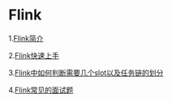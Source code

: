 # Flink

1.[Flink简介](Flink简介.md)

2.[Flink快速上手](Flink快速上手.md)

3.[Flink中如何判断需要几个slot以及任务链的划分](Flink中如何判断需要几个slot以及任务链的划分.md)

4.[Flink常见的面试题](Flink常见的面试题.md)